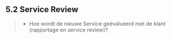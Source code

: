 ## 5.2 Service Review

> - Hoe wordt de nieuwe Service geëvalueerd met de klant (rapportage en service review)?
